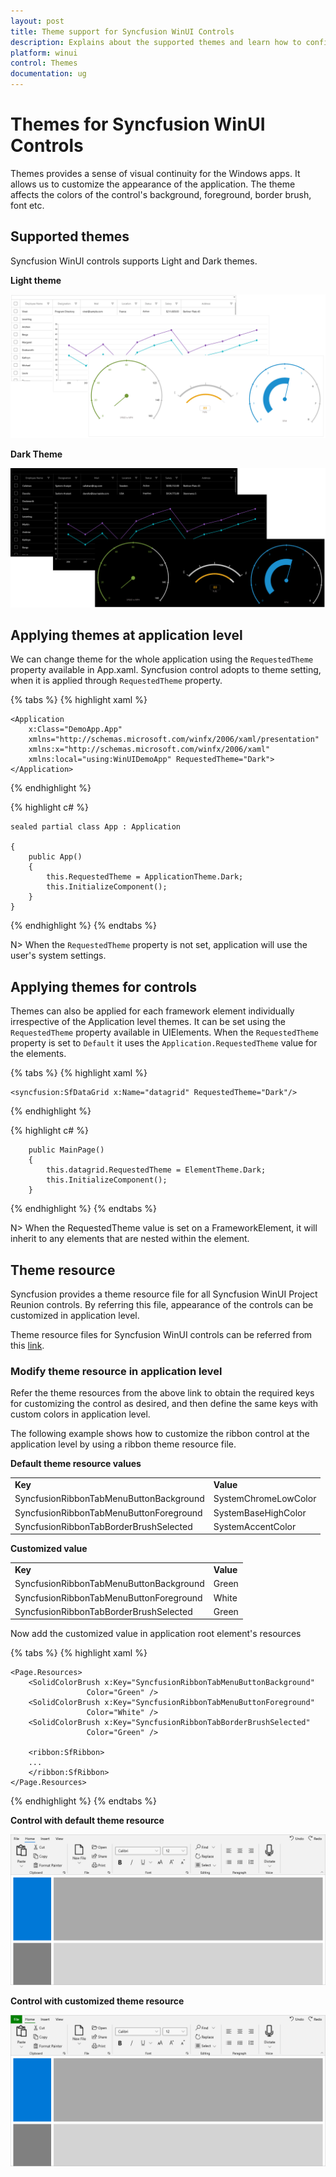 ```yaml
---
layout: post
title: Theme support for Syncfusion WinUI Controls
description: Explains about the supported themes and learn how to configure themes for Syncfusion WinUI controls.
platform: winui
control: Themes
documentation: ug
---
```


# Themes for Syncfusion WinUI Controls

Themes provides a sense of visual continuity for the Windows apps. It allows us to customize the appearance of the application. The theme affects the colors of the control's background, foreground, border brush, font etc. 

## Supported themes

Syncfusion WinUI controls supports Light and Dark themes. 

**Light theme**

![Light theme for WinUI controls](themes-images/light.png)

**Dark Theme**
    
![Dark theme for WinUI controls](themes-images/dark.png)

## Applying themes at application level

We can change theme for the whole application using the `RequestedTheme` property available in App.xaml. Syncfusion control adopts to theme setting, when it is applied through `RequestedTheme` property. 

{% tabs %}
{% highlight xaml %}

    <Application
        x:Class="DemoApp.App"
        xmlns="http://schemas.microsoft.com/winfx/2006/xaml/presentation"
        xmlns:x="http://schemas.microsoft.com/winfx/2006/xaml"
        xmlns:local="using:WinUIDemoApp" RequestedTheme="Dark">
    </Application>

{% endhighlight %}

{% highlight c# %}

    sealed partial class App : Application

    {
        public App()
        {
            this.RequestedTheme = ApplicationTheme.Dark;
            this.InitializeComponent();
        }
    }

{% endhighlight %}
{% endtabs %}

N> When the `RequestedTheme` property is not set, application will use the user's system settings.

## Applying themes for controls

Themes can also be applied for each framework element individually irrespective of the Application level themes. It can be set using the `RequestedTheme` property available in UIElements. When the `RequestedTheme` property is set to `Default` it uses the `Application.RequestedTheme` value for the elements.

{% tabs %}
{% highlight xaml %}

    <syncfusion:SfDataGrid x:Name="datagrid" RequestedTheme="Dark"/>

{% endhighlight %}

{% highlight c# %}

        public MainPage()
        {
            this.datagrid.RequestedTheme = ElementTheme.Dark;
            this.InitializeComponent();
        }

{% endhighlight %}
{% endtabs %}

N> When the RequestedTheme value is set on a FrameworkElement, it will inherit to any elements that are nested within the element.

## Theme resource

Syncfusion provides a theme resource file for all Syncfusion WinUI Project Reunion controls. By referring this file, appearance of the controls can be customized in application level.

Theme resource files for Syncfusion WinUI controls can be referred from this [link](https://github.com/syncfusion/winui-controls-theme-resource-files).

### Modify theme resource in application level

Refer the theme resources from the above link to obtain the required keys for customizing the control as desired, and then define the same keys with custom colors in application level.

The following example shows how to customize the ribbon control at the application level by using a ribbon theme resource file.

**Default theme resource values**

<table>
    <tr>
        <td><b>Key</b></td>
        <td><b>Value</b></td>
    </tr>
    <tr>
        <td>SyncfusionRibbonTabMenuButtonBackground</td>
        <td>SystemChromeLowColor</td>
    </tr>
    <tr>
        <td>SyncfusionRibbonTabMenuButtonForeground</td>
        <td>SystemBaseHighColor</td>
    </tr>
    <tr>
        <td>SyncfusionRibbonTabBorderBrushSelected</td>
        <td>SystemAccentColor</td>
    </tr>
</table>

**Customized value**

<table>
    <tr>
        <td><b>Key</b></td>
        <td><b>Value</b></td>
    </tr>
    <tr>
        <td>SyncfusionRibbonTabMenuButtonBackground</td>
        <td>Green</td>
    </tr>
    <tr>
        <td>SyncfusionRibbonTabMenuButtonForeground</td>
        <td>White</td>
    </tr>
    <tr>
        <td>SyncfusionRibbonTabBorderBrushSelected</td>
        <td>Green</td>
    </tr>
</table>

Now add the customized value in application root element's resources

{% tabs %}
{% highlight xaml %}

    <Page.Resources>
        <SolidColorBrush x:Key="SyncfusionRibbonTabMenuButtonBackground"
                     Color="Green" />
        <SolidColorBrush x:Key="SyncfusionRibbonTabMenuButtonForeground"
                     Color="White" />
        <SolidColorBrush x:Key="SyncfusionRibbonTabBorderBrushSelected"
                     Color="Green" />

        <ribbon:SfRibbon>
        ...
        </ribbon:SfRibbon>
    </Page.Resources>

{% endhighlight %}
{% endtabs %}

**Control with default theme resource**

![WinUI Ribbon default theme resource](Common-images/winui-ribbon-default-theme-resource.png)

**Control with customized theme resource**

![WinUI Ribbon theme resource customization in application level](Common-images/winui-theme-resource-customization.png)



